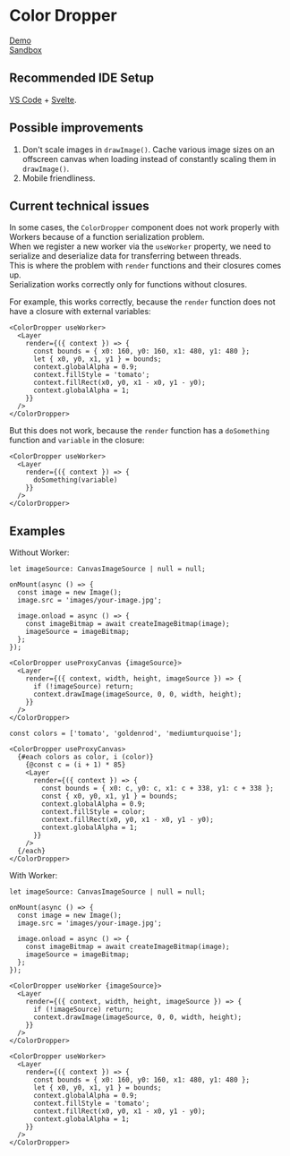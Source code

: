 # Color Dropper

[Demo](https://color-dropper-ivory.vercel.app/) \
[Sandbox](https://stackblitz.com/~/github.com/rejth/color-dropper/)

## Recommended IDE Setup

[VS Code](https://code.visualstudio.com/) + [Svelte](https://marketplace.visualstudio.com/items?itemName=svelte.svelte-vscode).

## Possible improvements

1. Don't scale images in `drawImage()`. Cache various image sizes on an offscreen canvas when loading instead of constantly scaling them in `drawImage()`.
2. Mobile friendliness.

## Current technical issues

In some cases, the `ColorDropper` component does not work properly with Workers because of a function serialization problem. \
When we register a new worker via the `useWorker` property, we need to serialize and deserialize data for transferring between threads. \
This is where the problem with `render` functions and their closures comes up. \
Serialization works correctly only for functions without closures.

For example, this works correctly, because the `render` function does not have a closure with external variables:

```svelte
<ColorDropper useWorker>
  <Layer
    render={({ context }) => {
      const bounds = { x0: 160, y0: 160, x1: 480, y1: 480 };
      let { x0, y0, x1, y1 } = bounds;
      context.globalAlpha = 0.9;
      context.fillStyle = 'tomato';
      context.fillRect(x0, y0, x1 - x0, y1 - y0);
      context.globalAlpha = 1;
    }}
  />
</ColorDropper>
```

But this does not work, because the `render` function has a `doSomething` function and `variable` in the closure:

```svelte
<ColorDropper useWorker>
  <Layer
    render={({ context }) => {
      doSomething(variable)
    }}
  />
</ColorDropper>
```

## Examples

Without Worker:

```svelte
let imageSource: CanvasImageSource | null = null;

onMount(async () => {
  const image = new Image();
  image.src = 'images/your-image.jpg';

  image.onload = async () => {
    const imageBitmap = await createImageBitmap(image);
    imageSource = imageBitmap;
  };
});

<ColorDropper useProxyCanvas {imageSource}>
  <Layer
    render={({ context, width, height, imageSource }) => {
      if (!imageSource) return;
      context.drawImage(imageSource, 0, 0, width, height);
    }}
  />
</ColorDropper>
```

```svelte
const colors = ['tomato', 'goldenrod', 'mediumturquoise'];

<ColorDropper useProxyCanvas>
  {#each colors as color, i (color)}
    {@const c = (i + 1) * 85}
    <Layer
      render={({ context }) => {
        const bounds = { x0: c, y0: c, x1: c + 338, y1: c + 338 };
        const { x0, y0, x1, y1 } = bounds;
        context.globalAlpha = 0.9;
        context.fillStyle = color;
        context.fillRect(x0, y0, x1 - x0, y1 - y0);
        context.globalAlpha = 1;
      }}
    />
  {/each}
</ColorDropper>
```

With Worker:

```svelte
let imageSource: CanvasImageSource | null = null;

onMount(async () => {
  const image = new Image();
  image.src = 'images/your-image.jpg';

  image.onload = async () => {
    const imageBitmap = await createImageBitmap(image);
    imageSource = imageBitmap;
  };
});

<ColorDropper useWorker {imageSource}>
  <Layer
    render={({ context, width, height, imageSource }) => {
      if (!imageSource) return;
      context.drawImage(imageSource, 0, 0, width, height);
    }}
  />
</ColorDropper>
```

```svelte
<ColorDropper useWorker>
  <Layer
    render={({ context }) => {
      const bounds = { x0: 160, y0: 160, x1: 480, y1: 480 };
      let { x0, y0, x1, y1 } = bounds;
      context.globalAlpha = 0.9;
      context.fillStyle = 'tomato';
      context.fillRect(x0, y0, x1 - x0, y1 - y0);
      context.globalAlpha = 1;
    }}
  />
</ColorDropper>
```
